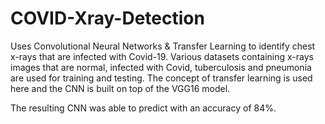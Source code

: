 # COVID-Xray-Detection

Uses Convolutional Neural Networks & Transfer Learning to identify chest x-rays that are infected with Covid-19. 
Various datasets containing x-rays images that are normal, infected with Covid, tuberculosis and pneumonia are used for training and testing. 
The concept of transfer learning is used here and the CNN is built on top of the VGG16 model. 

The resulting CNN was able to predict with an accuracy of 84%.
